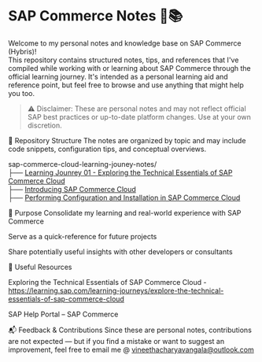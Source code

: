 # SAP Commerce Notes 🛒📚

Welcome to my personal notes and knowledge base on SAP Commerce (Hybris)! <br>
This repository contains structured notes, tips, and references that I've compiled while working with or learning about SAP Commerce through the official learning journey. It's intended as a personal learning aid and reference point, but feel free to browse and use anything that might help you too.

> ⚠️ Disclaimer: These are personal notes and may not reflect official SAP best practices or up-to-date platform changes. Use at your own discretion.

📂 Repository Structure
The notes are organized by topic and may include code snippets, configuration tips, and conceptual overviews.

sap-commerce-cloud-learning-jouney-notes/<br>
├── [Learning Jounrey 01 - Exploring the Technical Essentials of SAP Commerce Cloud](J01-Exploring-the-Technical-Essentials-of-SAP-Commerce-Cloud) <br>
        ├── [Introducing SAP Commerce Cloud](J01-Exploring-the-Technical-Essentials-of-SAP-Commerce-Cloud/J01U01-Introducing-SAP-Commerce-Cloud) <br>
        ├── [Performing Configuration and Installation in SAP Commerce Cloud](J01-Exploring-the-Technical-Essentials-of-SAP-Commerce-Cloud/J01U02-Performing-Configuration-and-Installation-in-SAP-Commerce-Cloud) <br>

🧠 Purpose
Consolidate my learning and real-world experience with SAP Commerce

Serve as a quick-reference for future projects

Share potentially useful insights with other developers or consultants

📌 Useful Resources

Exploring the Technical Essentials of SAP Commerce Cloud - https://learning.sap.com/learning-journeys/explore-the-technical-essentials-of-sap-commerce-cloud

SAP Help Portal – SAP Commerce


📬 Feedback & Contributions
Since these are personal notes, contributions are not expected — but if you find a mistake or want to suggest an improvement, feel free to email me @ vineethacharyavangala@outlook.com


